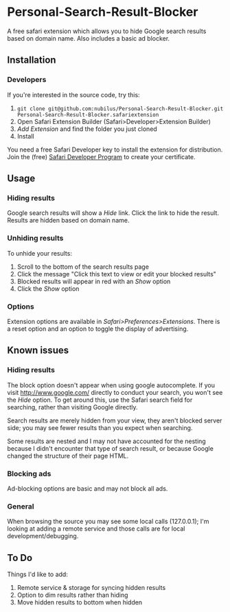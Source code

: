 Personal-Search-Result-Blocker
==============================

A free safari extension which allows you to hide Google search results based on domain name. Also includes a basic ad blocker.

## Installation


### Developers

If you're interested in the source code, try this:

1. `git clone git@github.com:nubilus/Personal-Search-Result-Blocker.git Personal-Search-Result-Blocker.safariextension`
2. Open Safari Extension Builder (Safari>Developer>Extension Builder)
3. *Add Extension* and find the folder you just cloned
5. Install 

You need a free Safari Developer key to install the extension for distribution. Join the (free) [Safari Developer Program](https://developer.apple.com/programs/safari/) to create your certificate.


## Usage

### Hiding results

Google search results will show a *Hide <domain>* link. Click the link to hide the result. Results are hidden based on domain name.


### Unhiding results

To unhide your results:

1. Scroll to the bottom of the search results page
2. Click the message "Click this text to view or edit your blocked results"
3. Blocked results will appear in red with an *Show <domain>* option
4. Click the *Show <domain>* option


### Options

Extension options are available in *Safari>Preferences>Extensions*. There is a reset option and an option to toggle the display of advertising.

## Known issues

### Hiding results

The block option doesn't appear when using google autocomplete. If you visit http://www.google.com/ directly to conduct your search, you won't see the *Hide <domain>* option. To get around this, use the Safari search field for searching, rather than visiting Google directly.

Search results are merely hidden from your view, they aren't blocked server side; you may see fewer results than you expect when searching.

Some results are nested and I may not have accounted for the nesting because I didn't encounter that type of search result, or because Google changed the structure of their page HTML.


### Blocking ads

Ad-blocking options are basic and may not block all ads.

### General

When browsing the source you may see some local calls (127.0.0.1); I'm looking at adding a remote service and those calls are for local development/debugging.


## To Do

Things I'd like to add:

1. Remote service & storage for syncing hidden results
2. Option to dim results rather than hiding
3. Move hidden results to bottom when hidden